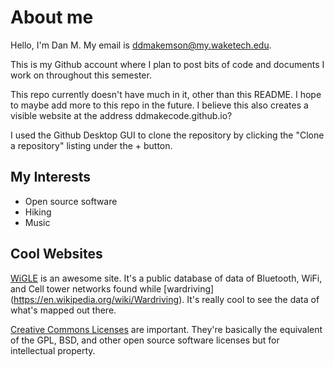 # About me
Hello, I'm Dan M. My email is ddmakemson@my.waketech.edu.

This is my Github account where I plan to post bits of code and documents I work on throughout this semester.

This repo currently doesn't have much in it, other than this README. I hope to maybe add more to this repo in the future. I believe this also creates a visible website at the address ddmakecode.github.io?

I used the Github Desktop GUI to clone the repository by clicking the "Clone a repository" listing under the + button.

## My Interests
* Open source software
* Hiking
* Music

## Cool Websites
[WiGLE](https://wigle.net) is an awesome site. It's a public database of data of Bluetooth, WiFi, and Cell tower networks found while [wardriving] (https://en.wikipedia.org/wiki/Wardriving). It's really cool to see the data of what's mapped out there.

[Creative Commons Licenses](https://creativecommons.org/licenses/) are important. They're basically the equivalent of the GPL, BSD, and other open source software licenses but for intellectual property.
